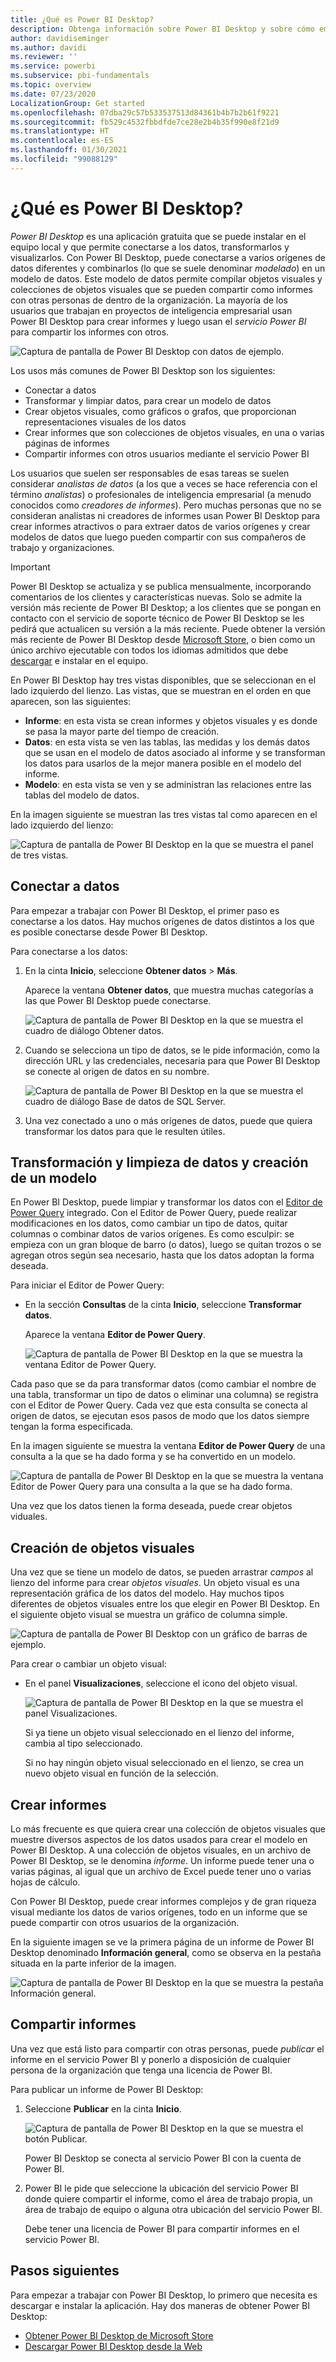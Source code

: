 ```yaml
---
title: ¿Qué es Power BI Desktop?
description: Obtenga información sobre Power BI Desktop y sobre cómo empezar a usarlo.
author: davidiseminger
ms.author: davidi
ms.reviewer: ''
ms.service: powerbi
ms.subservice: pbi-fundamentals
ms.topic: overview
ms.date: 07/23/2020
LocalizationGroup: Get started
ms.openlocfilehash: 07dba29c57b533537513d84361b4b7b2b61f9221
ms.sourcegitcommit: fb529c4532fbbdfde7ce28e2b4b35f990e8f21d9
ms.translationtype: HT
ms.contentlocale: es-ES
ms.lasthandoff: 01/30/2021
ms.locfileid: "99088129"
---
```

# <a name="what-is-power-bi-desktop"></a>¿Qué es Power BI Desktop?

*Power BI Desktop* es una aplicación gratuita que se puede instalar en el equipo local y que permite conectarse a los datos, transformarlos y visualizarlos. Con Power BI Desktop, puede conectarse a varios orígenes de datos diferentes y combinarlos (lo que se suele denominar *modelado*) en un modelo de datos. Este modelo de datos permite compilar objetos visuales y colecciones de objetos visuales que se pueden compartir como informes con otras personas de dentro de la organización. La mayoría de los usuarios que trabajan en proyectos de inteligencia empresarial usan Power BI Desktop para crear informes y luego usan el *servicio Power BI* para compartir los informes con otros.

![Captura de pantalla de Power BI Desktop con datos de ejemplo.](media/desktop-what-is-desktop/what-is-desktop_01.png)

Los usos más comunes de Power BI Desktop son los siguientes:

* Conectar a datos
* Transformar y limpiar datos, para crear un modelo de datos
* Crear objetos visuales, como gráficos o grafos, que proporcionan representaciones visuales de los datos
* Crear informes que son colecciones de objetos visuales, en una o varias páginas de informes
* Compartir informes con otros usuarios mediante el servicio Power BI

Los usuarios que suelen ser responsables de esas tareas se suelen considerar *analistas de datos* (a los que a veces se hace referencia con el término *analistas*) o profesionales de inteligencia empresarial (a menudo conocidos como *creadores de informes*). Pero muchas personas que no se consideran analistas ni creadores de informes usan Power BI Desktop para crear informes atractivos o para extraer datos de varios orígenes y crear modelos de datos que luego pueden compartir con sus compañeros de trabajo y organizaciones.


> [!IMPORTANT]
> Power BI Desktop se actualiza y se publica mensualmente, incorporando comentarios de los clientes y características nuevas. Solo se admite la versión más reciente de Power BI Desktop; a los clientes que se pongan en contacto con el servicio de soporte técnico de Power BI Desktop se les pedirá que actualicen su versión a la más reciente. Puede obtener la versión más reciente de Power BI Desktop desde [Microsoft Store](https://aka.ms/pbidesktopstore), o bien como un único archivo ejecutable con todos los idiomas admitidos que debe [descargar](https://www.microsoft.com/download/details.aspx?id=58494) e instalar en el equipo.


En Power BI Desktop hay tres vistas disponibles, que se seleccionan en el lado izquierdo del lienzo. Las vistas, que se muestran en el orden en que aparecen, son las siguientes:
* **Informe**: en esta vista se crean informes y objetos visuales y es donde se pasa la mayor parte del tiempo de creación.
* **Datos**: en esta vista se ven las tablas, las medidas y los demás datos que se usan en el modelo de datos asociado al informe y se transforman los datos para usarlos de la mejor manera posible en el modelo del informe.
* **Modelo**: en esta vista se ven y se administran las relaciones entre las tablas del modelo de datos.

En la imagen siguiente se muestran las tres vistas tal como aparecen en el lado izquierdo del lienzo:

![Captura de pantalla de Power BI Desktop en la que se muestra el panel de tres vistas.](media/desktop-what-is-desktop/what-is-desktop-07.png)
 

## <a name="connect-to-data"></a>Conectar a datos
Para empezar a trabajar con Power BI Desktop, el primer paso es conectarse a los datos. Hay muchos orígenes de datos distintos a los que es posible conectarse desde Power BI Desktop. 

Para conectarse a los datos:

1. En la cinta **Inicio**, seleccione **Obtener datos** > **Más**. 

   Aparece la ventana **Obtener datos**, que muestra muchas categorías a las que Power BI Desktop puede conectarse.

   ![Captura de pantalla de Power BI Desktop en la que se muestra el cuadro de diálogo Obtener datos.](media/desktop-what-is-desktop/what-is-desktop_02.png)

2. Cuando se selecciona un tipo de datos, se le pide información, como la dirección URL y las credenciales, necesaria para que Power BI Desktop se conecte al origen de datos en su nombre.

   ![Captura de pantalla de Power BI Desktop en la que se muestra el cuadro de diálogo Base de datos de SQL Server.](media/desktop-what-is-desktop/what-is-desktop_03.png)

3. Una vez conectado a uno o más orígenes de datos, puede que quiera transformar los datos para que le resulten útiles.

## <a name="transform-and-clean-data-create-a-model"></a>Transformación y limpieza de datos y creación de un modelo

En Power BI Desktop, puede limpiar y transformar los datos con el [Editor de Power Query](../transform-model/desktop-query-overview.md) integrado. Con el Editor de Power Query, puede realizar modificaciones en los datos, como cambiar un tipo de datos, quitar columnas o combinar datos de varios orígenes. Es como esculpir: se empieza con un gran bloque de barro (o datos), luego se quitan trozos o se agregan otros según sea necesario, hasta que los datos adoptan la forma deseada. 

Para iniciar el Editor de Power Query:

- En la sección **Consultas** de la cinta **Inicio**, seleccione **Transformar datos**.

   Aparece la ventana **Editor de Power Query**.

   ![Captura de pantalla de Power BI Desktop en la que se muestra la ventana Editor de Power Query.](media/desktop-getting-started/designer_gsg_editquery.png)

Cada paso que se da para transformar datos (como cambiar el nombre de una tabla, transformar un tipo de datos o eliminar una columna) se registra con el Editor de Power Query. Cada vez que esta consulta se conecta al origen de datos, se ejecutan esos pasos de modo que los datos siempre tengan la forma especificada.

En la imagen siguiente se muestra la ventana **Editor de Power Query** de una consulta a la que se ha dado forma y se ha convertido en un modelo.

 ![Captura de pantalla de Power BI Desktop en la que se muestra la ventana Editor de Power Query para una consulta a la que se ha dado forma.](media/desktop-getting-started/shapecombine_querysettingsfinished.png)

Una vez que los datos tienen la forma deseada, puede crear objetos viduales. 

## <a name="create-visuals"></a>Creación de objetos visuales 

Una vez que se tiene un modelo de datos, se pueden arrastrar *campos* al lienzo del informe para crear *objetos visuales*. Un objeto visual es una representación gráfica de los datos del modelo. Hay muchos tipos diferentes de objetos visuales entre los que elegir en Power BI Desktop. En el siguiente objeto visual se muestra un gráfico de columna simple. 

![Captura de pantalla de Power BI Desktop con un gráfico de barras de ejemplo.](media/desktop-what-is-desktop/what-is-desktop_04.png)

Para crear o cambiar un objeto visual: 

- En el panel **Visualizaciones**, seleccione el icono del objeto visual. 

   ![Captura de pantalla de Power BI Desktop en la que se muestra el panel Visualizaciones.](media/desktop-what-is-desktop/what-is-desktop_05.png)

   Si ya tiene un objeto visual seleccionado en el lienzo del informe, cambia al tipo seleccionado. 

   Si no hay ningún objeto visual seleccionado en el lienzo, se crea un nuevo objeto visual en función de la selección.


## <a name="create-reports"></a>Crear informes

Lo más frecuente es que quiera crear una colección de objetos visuales que muestre diversos aspectos de los datos usados para crear el modelo en Power BI Desktop. A una colección de objetos visuales, en un archivo de Power BI Desktop, se le denomina *informe*. Un informe puede tener una o varias páginas, al igual que un archivo de Excel puede tener uno o varias hojas de cálculo.

Con Power BI Desktop, puede crear informes complejos y de gran riqueza visual mediante los datos de varios orígenes, todo en un informe que se puede compartir con otros usuarios de la organización.

En la siguiente imagen se ve la primera página de un informe de Power BI Desktop denominado **Información general**, como se observa en la pestaña situada en la parte inferior de la imagen. 

![Captura de pantalla de Power BI Desktop en la que se muestra la pestaña Información general.](media/desktop-what-is-desktop/what-is-desktop_01.png)

## <a name="share-reports"></a>Compartir informes

Una vez que está listo para compartir con otras personas, puede *publicar* el informe en el servicio Power BI y ponerlo a disposición de cualquier persona de la organización que tenga una licencia de Power BI. 

Para publicar un informe de Power BI Desktop: 

1. Seleccione **Publicar** en la cinta **Inicio**.

   ![Captura de pantalla de Power BI Desktop en la que se muestra el botón Publicar.](media/desktop-what-is-desktop/what-is-desktop_06.png)

   Power BI Desktop se conecta al servicio Power BI con la cuenta de Power BI. 

2. Power BI le pide que seleccione la ubicación del servicio Power BI donde quiere compartir el informe, como el área de trabajo propia, un área de trabajo de equipo o alguna otra ubicación del servicio Power BI. 

   Debe tener una licencia de Power BI para compartir informes en el servicio Power BI.


## <a name="next-steps"></a>Pasos siguientes

Para empezar a trabajar con Power BI Desktop, lo primero que necesita es descargar e instalar la aplicación. Hay dos maneras de obtener Power BI Desktop:

* [Obtener Power BI Desktop de Microsoft Store](https://aka.ms/pbidesktopstore)
* [Descargar Power BI Desktop desde la Web](https://www.microsoft.com/download/details.aspx?id=58494)
